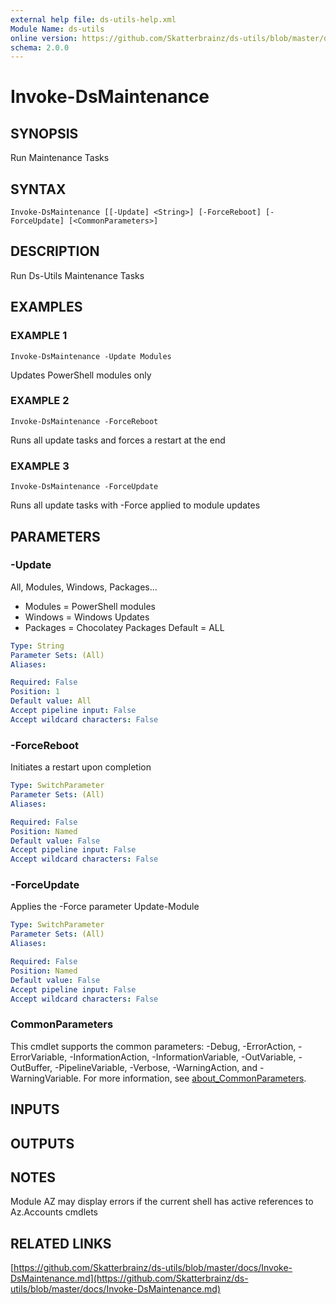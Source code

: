 ```yaml
---
external help file: ds-utils-help.xml
Module Name: ds-utils
online version: https://github.com/Skatterbrainz/ds-utils/blob/master/docs/Invoke-DsMaintenance.md
schema: 2.0.0
---
```


# Invoke-DsMaintenance

## SYNOPSIS
Run Maintenance Tasks

## SYNTAX

```
Invoke-DsMaintenance [[-Update] <String>] [-ForceReboot] [-ForceUpdate] [<CommonParameters>]
```

## DESCRIPTION
Run Ds-Utils Maintenance Tasks

## EXAMPLES

### EXAMPLE 1
```
Invoke-DsMaintenance -Update Modules
```

Updates PowerShell modules only

### EXAMPLE 2
```
Invoke-DsMaintenance -ForceReboot
```

Runs all update tasks and forces a restart at the end

### EXAMPLE 3
```
Invoke-DsMaintenance -ForceUpdate
```

Runs all update tasks with -Force applied to module updates

## PARAMETERS

### -Update
All, Modules, Windows, Packages...
* Modules = PowerShell modules
* Windows = Windows Updates
* Packages = Chocolatey Packages
Default = ALL

```yaml
Type: String
Parameter Sets: (All)
Aliases:

Required: False
Position: 1
Default value: All
Accept pipeline input: False
Accept wildcard characters: False
```

### -ForceReboot
Initiates a restart upon completion

```yaml
Type: SwitchParameter
Parameter Sets: (All)
Aliases:

Required: False
Position: Named
Default value: False
Accept pipeline input: False
Accept wildcard characters: False
```

### -ForceUpdate
Applies the -Force parameter Update-Module

```yaml
Type: SwitchParameter
Parameter Sets: (All)
Aliases:

Required: False
Position: Named
Default value: False
Accept pipeline input: False
Accept wildcard characters: False
```

### CommonParameters
This cmdlet supports the common parameters: -Debug, -ErrorAction, -ErrorVariable, -InformationAction, -InformationVariable, -OutVariable, -OutBuffer, -PipelineVariable, -Verbose, -WarningAction, and -WarningVariable. For more information, see [about_CommonParameters](http://go.microsoft.com/fwlink/?LinkID=113216).

## INPUTS

## OUTPUTS

## NOTES
Module AZ may display errors if the current shell has active references to Az.Accounts cmdlets

## RELATED LINKS

[https://github.com/Skatterbrainz/ds-utils/blob/master/docs/Invoke-DsMaintenance.md](https://github.com/Skatterbrainz/ds-utils/blob/master/docs/Invoke-DsMaintenance.md)

